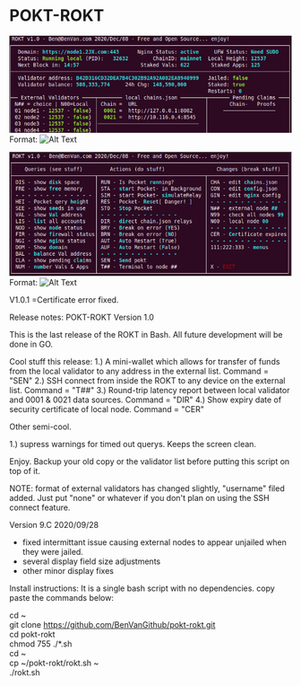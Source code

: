 # POKT-ROKT

![Rocket](/ROKT2.png)
Format: ![Alt Text](url)

![Rocket](/ROKT1.png)
Format: ![Alt Text](url)

V1.0.1 =Certificate error fixed.

Release notes: POKT-ROKT  Version 1.0

This is the last release of the ROKT in Bash.  All future development will be done in GO.

Cool stuff this release:
1.) A mini-wallet which allows for transfer of funds from the local validator to any address in the external list.  Command = "SEN"
2.) SSH connect from inside the ROKT to any device on the external list. Command = "T##"
3.) Round-trip latency report between local validator and 0001 & 0021 data sources. Command = "DIR"
4.) Show expiry date of security certificate of local node.  Command = "CER"

Other semi-cool.

1.) supress warnings for timed out querys.  Keeps the screen clean.

Enjoy.
Backup your old copy or the validator list before putting this script on top of it.

NOTE: format of external validators has changed slightly, "username" filed added.  Just put "none" or whatever if you don't plan on using the SSH connect feature.

Version 9.C  2020/09/28
- fixed intermittant issue causing external nodes to appear 
  unjailed when they were jailed.
- several display field size adjustments
- other minor display fixes

Install instructions:  It is a single bash script with no dependencies.
copy paste the commands below:


cd ~  
git clone https://github.com/BenVanGithub/pokt-rokt.git  
cd pokt-rokt  
chmod 755 ./*.sh  
cd ~  
cp ~/pokt-rokt/rokt.sh ~  
./rokt.sh  
